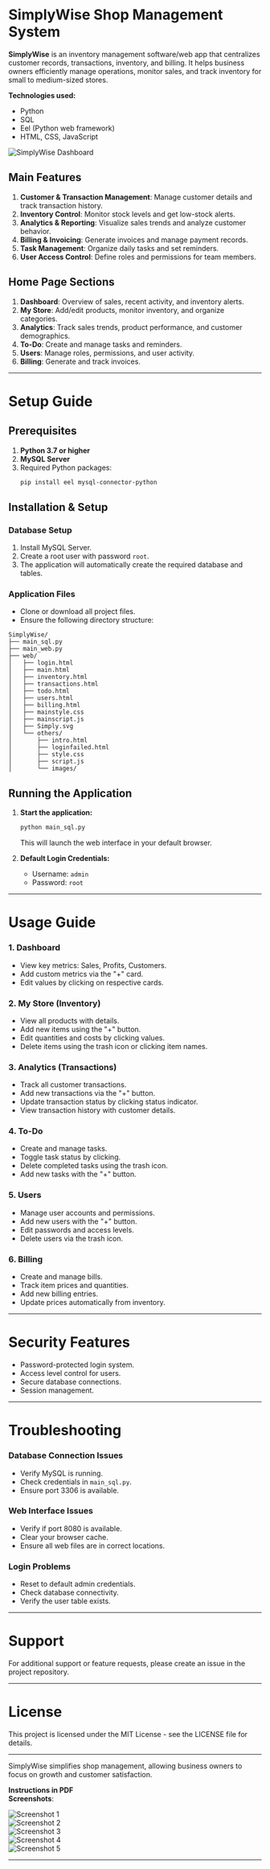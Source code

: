
# SimplyWise Shop Management System

**SimplyWise** is an inventory management software/web app that centralizes customer records, transactions, inventory, and billing. It helps business owners efficiently manage operations, monitor sales, and track inventory for small to medium-sized stores.

**Technologies used:**
- Python
- SQL
- Eel (Python web framework)
- HTML, CSS, JavaScript

![SimplyWise Dashboard](https://github.com/AryanRai/ComputerSciProj/assets/31175254/825a2abc-8a1c-4893-b1ce-6a118f3f813e)

## Main Features

1. **Customer & Transaction Management**: Manage customer details and track transaction history.
2. **Inventory Control**: Monitor stock levels and get low-stock alerts.
3. **Analytics & Reporting**: Visualize sales trends and analyze customer behavior.
4. **Billing & Invoicing**: Generate invoices and manage payment records.
5. **Task Management**: Organize daily tasks and set reminders.
6. **User Access Control**: Define roles and permissions for team members.

## Home Page Sections

1. **Dashboard**: Overview of sales, recent activity, and inventory alerts.
2. **My Store**: Add/edit products, monitor inventory, and organize categories.
3. **Analytics**: Track sales trends, product performance, and customer demographics.
4. **To-Do**: Create and manage tasks and reminders.
5. **Users**: Manage roles, permissions, and user activity.
6. **Billing**: Generate and track invoices.

---

# Setup Guide

## Prerequisites

1. **Python 3.7 or higher**
2. **MySQL Server**
3. Required Python packages:
   ```bash
   pip install eel mysql-connector-python
   ```

## Installation & Setup

### Database Setup
1. Install MySQL Server.
2. Create a root user with password `root`.
3. The application will automatically create the required database and tables.

### Application Files

- Clone or download all project files.
- Ensure the following directory structure:

```
SimplyWise/
├── main_sql.py
├── main_web.py
├── web/
│   ├── login.html
│   ├── main.html
│   ├── inventory.html
│   ├── transactions.html
│   ├── todo.html
│   ├── users.html
│   ├── billing.html
│   ├── mainstyle.css
│   ├── mainscript.js
│   ├── Simply.svg
│   └── others/
│       ├── intro.html
│       ├── loginfailed.html
│       ├── style.css
│       ├── script.js
│       └── images/
```

## Running the Application

1. **Start the application:**
   ```bash
   python main_sql.py
   ```
   This will launch the web interface in your default browser.

2. **Default Login Credentials:**
   - Username: `admin`
   - Password: `root`

---

# Usage Guide

### 1. Dashboard
- View key metrics: Sales, Profits, Customers.
- Add custom metrics via the "+" card.
- Edit values by clicking on respective cards.

### 2. My Store (Inventory)
- View all products with details.
- Add new items using the "+" button.
- Edit quantities and costs by clicking values.
- Delete items using the trash icon or clicking item names.

### 3. Analytics (Transactions)
- Track all customer transactions.
- Add new transactions via the "+" button.
- Update transaction status by clicking status indicator.
- View transaction history with customer details.

### 4. To-Do
- Create and manage tasks.
- Toggle task status by clicking.
- Delete completed tasks using the trash icon.
- Add new tasks with the "+" button.

### 5. Users
- Manage user accounts and permissions.
- Add new users with the "+" button.
- Edit passwords and access levels.
- Delete users via the trash icon.

### 6. Billing
- Create and manage bills.
- Track item prices and quantities.
- Add new billing entries.
- Update prices automatically from inventory.

---

# Security Features

- Password-protected login system.
- Access level control for users.
- Secure database connections.
- Session management.

---

# Troubleshooting

### Database Connection Issues
- Verify MySQL is running.
- Check credentials in `main_sql.py`.
- Ensure port 3306 is available.

### Web Interface Issues
- Verify if port 8080 is available.
- Clear your browser cache.
- Ensure all web files are in correct locations.

### Login Problems
- Reset to default admin credentials.
- Check database connectivity.
- Verify the user table exists.

---

# Support

For additional support or feature requests, please create an issue in the project repository.

---

# License

This project is licensed under the MIT License - see the LICENSE file for details.

---

SimplyWise simplifies shop management, allowing business owners to focus on growth and customer satisfaction.

**Instructions in PDF**  
**Screenshots**:

![Screenshot 1](https://github.com/AryanRai/ComputerSciProj/assets/31175254/8eedb109-f2d4-4760-adce-41c302d81b59)  
![Screenshot 2](https://github.com/AryanRai/ComputerSciProj/assets/31175254/b2cb015a-e995-42a2-94b8-62118e07e4a3)  
![Screenshot 3](https://github.com/AryanRai/ComputerSciProj/assets/31175254/825a2abc-8a1c-4893-b1ce-6a118f3f813e)  
![Screenshot 4](https://github.com/AryanRai/ComputerSciProj/assets/31175254/0dbde71a-220e-41a5-b9c2-6e40c7cbf830)  
![Screenshot 5](https://github.com/AryanRai/ComputerSciProj/assets/31175254/050feda7-74f7-4a6c-8073-99f07ae3c633)

--- 

